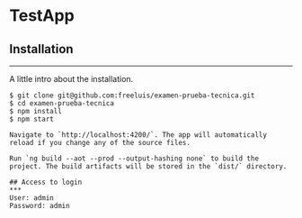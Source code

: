 # TestApp

## Installation
***
A little intro about the installation. 
```
$ git clone git@github.com:freeluis/examen-prueba-tecnica.git
$ cd examen-prueba-tecnica
$ npm install
$ npm start

Navigate to `http://localhost:4200/`. The app will automatically reload if you change any of the source files.

Run `ng build --aot --prod --output-hashing none` to build the project. The build artifacts will be stored in the `dist/` directory. 

## Access to login
***
User: admin
Password: admin